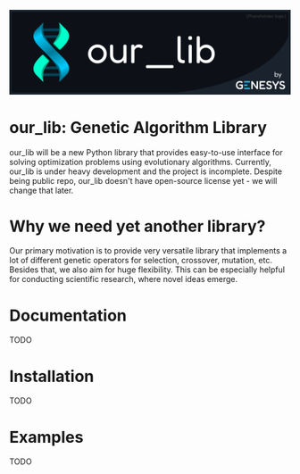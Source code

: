 ![](resources/logo.png)

# our_lib: Genetic Algorithm Library
our_lib will be a new Python library that provides easy-to-use interface for solving optimization problems using evolutionary algorithms. Currently, our_lib is under heavy development and the project is incomplete. Despite being public repo, our_lib doesn't have open-source license yet - we will change that later.

# Why we need yet another library?
Our primary motivation is to provide very versatile library that implements a lot of different genetic operators for selection, crossover, mutation, etc. Besides that, we also aim for huge flexibility. This can be especially helpful for conducting scientific research, where novel ideas emerge.

# Documentation
TODO

# Installation
TODO

# Examples
TODO